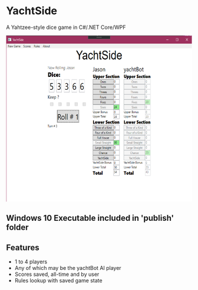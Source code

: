 # YachtSide
A Yahtzee-style dice game in C#/.NET Core/WPF

<img src="YachtSide1.png" alt="YachtSide" width="600" height="450">

## Windows 10 Executable included in 'publish' folder

## Features
- 1 to 4 players
- Any of which may be the yachtBot AI player
- Scores saved, all-time and by user
- Rules lookup with saved game state

